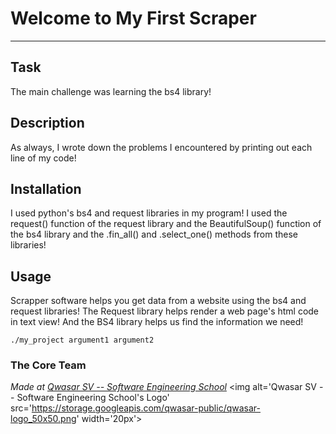 # Welcome to My First Scraper
***

## Task
The main challenge was learning the bs4 library!

## Description
As always, I wrote down the problems I encountered by printing out each line of my code!

## Installation
I used python's bs4 and request libraries in my program! 
I used the request() function of the request library and the BeautifulSoup() 
function of the bs4 library and the .fin_all() and .select_one() methods from 
these libraries!

## Usage
Scrapper software helps you get data from a website using the bs4 and request 
libraries! The Request library helps render a web page's html code in text view!
And the BS4 library helps us find the information we need!
```
./my_project argument1 argument2
```

### The Core Team


<span><i>Made at <a href='https://qwasar.io'>Qwasar SV -- Software Engineering School</a></i></span>
<span><img alt='Qwasar SV -- Software Engineering School's Logo' src='https://storage.googleapis.com/qwasar-public/qwasar-logo_50x50.png' width='20px'></span>
